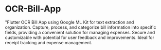 # OCR-Bill-App
"Flutter OCR Bill App using Google ML Kit for text extraction and organization. Capture, process, and categorize bill information into specific fields, providing a convenient solution for managing expenses. Secure and customizable with potential for user feedback and improvements. Ideal for receipt tracking and expense management.
